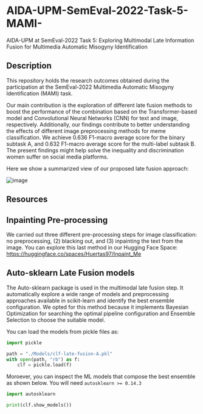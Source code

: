 # AIDA-UPM-SemEval-2022-Task-5-MAMI-
AIDA-UPM at SemEval-2022 Task 5: Exploring Multimodal Late Information Fusion for Multimedia Automatic Misogyny Identification


## Description

This repository holds the research outcomes obtained during the participation at the SemEval-2022 Multimedia Automatic Misogyny Identification (MAMI) task. 

Our main contribution is the exploration of different late fusion methods to boost the performance of the combination based on the Transformer-based model and Convolutional Neural Networks (CNN) for text and image, respectively. Additionally, our findings contribute to better understanding the effects of different image preprocessing methods for meme classification. We achieve $0.636$ F1-macro average score for the binary subtask A, and $0.632$ F1-macro average score for the multi-label subtask B. The present findings might help solve the inequality and discrimination women suffer on social media platforms.

Here we show a summarized view of our proposed late fusion approach:

![image](https://user-images.githubusercontent.com/56938752/153618208-be62c7db-f28c-450c-9dd9-737a954fb221.png)


## Resources

## Inpainting Pre-processing
We carried out three different pre-processing steps for image classification: no preprocessing, (2) blacking out, and (3) inpainting the text from the image.
You can explore this last method in our Hugging Face Space: https://huggingface.co/spaces/Huertas97/Inpaint_Me

## Auto-sklearn Late Fusion models

The Auto-sklearn package is used in the multimodal late fusion step.  It automatically explore a wide range of models and preprocessing approaches available in scikit-learn and identify the best ensemble configuration. We opted for this method because it implements Bayesian Optimization for searching the optimal pipeline configuration and Ensemble Selection to choose the suitable model.

You can load the models from pickle files as: 

````python
import pickle

path = "./Models/clf-late-fusion-A.pkl"
with open(path, "rb") as f:
    clf = pickle.load(f)
````

Moroever, you can inspect the ML models that compose the best ensemble as shown below. You will need `autosklearn >= 0.14.3`

````python
import autosklearn

print(clf.show_models())
````

